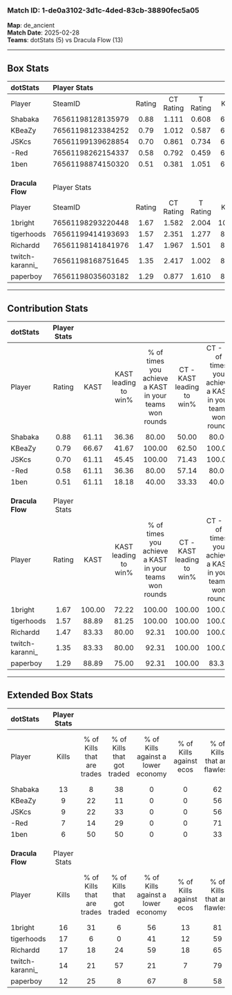 ### Match ID: 1-de0a3102-3d1c-4ded-83cb-38890fec5a05  
**Map**: de_ancient  
**Match Date**: 2025-02-28  
**Teams**: dotStats (5) vs Dracula Flow (13)  

---  

## Box Stats  

| **dotStats**     | Player Stats      |        |           |          |        |      |       |         |        |      |     |
| :- | :- | :-: | :-: | :-: | :-: | :-: | :-: | :-: | :-: | :-: | :-: |
| Player           | SteamID           | Rating | CT Rating | T Rating |  KAST  | ADR  | Kills | Assists | Deaths | K/D  | HS% |
| Shabaka          | 76561198128135979 |  0.88  |   1.111   |  0.608   | 61.11  | 78.2 |  13   |    0    |   17   | 0.76 | 61  |
| KBeaZy           | 76561198123384252 |  0.79  |   1.012   |  0.587   | 66.67  | 54.4 |   9   |    3    |   13   | 0.69 | 11  |
| JSKcs            | 76561199139628854 |  0.70  |   0.861   |  0.734   | 61.11  | 58.4 |   9   |    3    |   15   | 0.60 | 44  |
| -Red             | 76561198262154337 |  0.58  |   0.792   |  0.459   | 61.11  | 48.9 |   7   |    5    |   15   | 0.47 | 57  |
| 1ben             | 76561198874150320 |  0.51  |   0.381   |  1.051   | 61.11  | 64.8 |   6   |    8    |   18   | 0.33 | 50  |
|                  |                   |        |           |          |        |      |       |         |        |      |     |
|                  |                   |        |           |          |        |      |       |         |        |      |     |
|                  |                   |        |           |          |        |      |       |         |        |      |     |
| **Dracula Flow** | Player Stats      |        |           |          |        |      |       |         |        |      |     |
| Player           | SteamID           | Rating | CT Rating | T Rating |  KAST  | ADR  | Kills | Assists | Deaths | K/D  | HS% |
| 1bright          | 76561198293220448 |  1.67  |   1.582   |  2.004   | 100.00 | 87.4 |  16   |    7    |   7    | 2.29 | 50  |
| tigerhoods       | 76561199414193693 |  1.57  |   2.351   |  1.277   | 88.89  | 86.9 |  17   |    6    |   9    | 1.89 | 47  |
| Richardd         | 76561198141841976 |  1.47  |   1.967   |  1.501   | 83.33  | 94.1 |  17   |    1    |   11   | 1.55 | 76  |
| twitch-karanni_  | 76561198168751645 |  1.35  |   2.417   |  1.002   | 83.33  | 92.4 |  14   |    7    |   11   | 1.27 | 35  |
| paperboy         | 76561198035603182 |  1.29  |   0.877   |  1.610   | 88.89  | 70.4 |  12   |    3    |   8    | 1.50 | 41  |
---  

## Contribution Stats  

| **dotStats**     | Player Stats |        |                      |                                                        |                           |                                                             |                          |                                                            |
| :- | :-: | :-: | :-: | :-: | :-: | :-: | :-: | :-: |
| Player           |    Rating    |  KAST  | KAST leading to win% | % of times you achieve a KAST in your teams won rounds | CT - KAST leading to win% | CT - % of times you achieve a KAST in your teams won rounds | T - KAST leading to win% | T - % of times you achieve a KAST in your teams won rounds |
| Shabaka          |     0.88     | 61.11  |        36.36         |                         80.00                          |           50.00           |                            80.00                            |           0.00           |                            0.00                            |
| KBeaZy           |     0.79     | 66.67  |        41.67         |                         100.00                         |           62.50           |                           100.00                            |           0.00           |                            0.00                            |
| JSKcs            |     0.70     | 61.11  |        45.45         |                         100.00                         |           71.43           |                           100.00                            |           0.00           |                            0.00                            |
| -Red             |     0.58     | 61.11  |        36.36         |                         80.00                          |           57.14           |                            80.00                            |           0.00           |                            0.00                            |
| 1ben             |     0.51     | 61.11  |        18.18         |                         40.00                          |           33.33           |                            40.00                            |           0.00           |                            0.00                            |
|                  |              |        |                      |                                                        |                           |                                                             |                          |                                                            |
|                  |              |        |                      |                                                        |                           |                                                             |                          |                                                            |
|                  |              |        |                      |                                                        |                           |                                                             |                          |                                                            |
| **Dracula Flow** | Player Stats |        |                      |                                                        |                           |                                                             |                          |                                                            |
| Player           |    Rating    |  KAST  | KAST leading to win% | % of times you achieve a KAST in your teams won rounds | CT - KAST leading to win% | CT - % of times you achieve a KAST in your teams won rounds | T - KAST leading to win% | T - % of times you achieve a KAST in your teams won rounds |
| 1bright          |     1.67     | 100.00 |        72.22         |                         100.00                         |          100.00           |                           100.00                            |          58.33           |                           100.00                           |
| tigerhoods       |     1.57     | 88.89  |        81.25         |                         100.00                         |          100.00           |                           100.00                            |          70.00           |                           100.00                           |
| Richardd         |     1.47     | 83.33  |        80.00         |                         92.31                          |          100.00           |                           100.00                            |          66.67           |                           85.71                            |
| twitch-karanni_  |     1.35     | 83.33  |        80.00         |                         92.31                          |          100.00           |                           100.00                            |          66.67           |                           85.71                            |
| paperboy         |     1.29     | 88.89  |        75.00         |                         92.31                          |          100.00           |                            83.33                            |          63.64           |                           100.00                           |
---  

## Extended Box Stats  

| **dotStats**     | Player Stats |                            |                            |                                    |                         |                              |                                 |        |                             |                                     |                          |                               |                            |
| :- | :-: | :-: | :-: | :-: | :-: | :-: | :-: | :-: | :-: | :-: | :-: | :-: | :-: |
| Player           |    Kills     | % of Kills that are trades | % of Kills that got traded | % of Kills against a lower economy | % of Kills against ecos | % of Kills that are flawless | % of Kills that are close duels | Deaths | % of Deaths that get traded | % of Deaths against a lower economy | % of Deaths against ecos | % of Deaths that are flawless | % of Deaths that are close |
| Shabaka          |      13      |             8              |             38             |                 0                  |            0            |              62              |                0                |   17   |             12              |                  0                  |            0             |              71               |             6              |
| KBeaZy           |      9       |             22             |             11             |                 0                  |            0            |              56              |                0                |   13   |             15              |                  0                  |            0             |              54               |             8              |
| JSKcs            |      9       |             22             |             33             |                 0                  |            0            |              56              |               22                |   15   |             27              |                  0                  |            0             |              73               |             0              |
| -Red             |      7       |             14             |             29             |                 0                  |            0            |              71              |                0                |   15   |             20              |                  0                  |            0             |              60               |             0              |
| 1ben             |      6       |             50             |             50             |                 0                  |            0            |              33              |                0                |   18   |             17              |                  0                  |            0             |              61               |             0              |
|                  |              |                            |                            |                                    |                         |                              |                                 |        |                             |                                     |                          |                               |                            |
|                  |              |                            |                            |                                    |                         |                              |                                 |        |                             |                                     |                          |                               |                            |
|                  |              |                            |                            |                                    |                         |                              |                                 |        |                             |                                     |                          |                               |                            |
| **Dracula Flow** | Player Stats |                            |                            |                                    |                         |                              |                                 |        |                             |                                     |                          |                               |                            |
| Player           |    Kills     | % of Kills that are trades | % of Kills that got traded | % of Kills against a lower economy | % of Kills against ecos | % of Kills that are flawless | % of Kills that are close duels | Deaths | % of Deaths that get traded | % of Deaths against a lower economy | % of Deaths against ecos | % of Deaths that are flawless | % of Deaths that are close |
| 1bright          |      16      |             31             |             6              |                 56                 |           13            |              81              |                0                |   7    |             43              |                 43                  |            0             |              43               |             14             |
| tigerhoods       |      17      |             6              |             0              |                 41                 |           12            |              59              |                0                |   9    |             22              |                 44                  |            11            |              44               |             0              |
| Richardd         |      17      |             18             |             24             |                 59                 |           18            |              65              |                6                |   11   |             27              |                 36                  |            0             |              64               |             0              |
| twitch-karanni_  |      14      |             21             |             57             |                 21                 |            7            |              79              |                0                |   11   |             36              |                 45                  |            9             |              64               |             0              |
| paperboy         |      12      |             25             |             8              |                 67                 |            8            |              58              |                8                |   8    |             25              |                 25                  |            0             |              75               |             13             |

